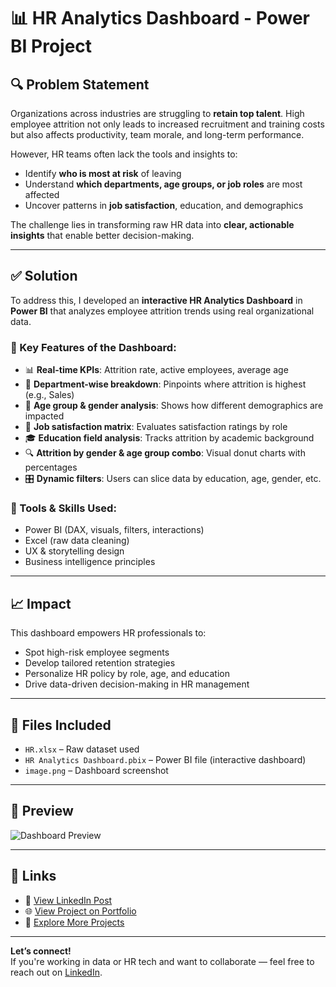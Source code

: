 
# 📊 HR Analytics Dashboard - Power BI Project

## 🔍 Problem Statement

Organizations across industries are struggling to **retain top talent**. High employee attrition not only leads to increased recruitment and training costs but also affects productivity, team morale, and long-term performance.

However, HR teams often lack the tools and insights to:
- Identify **who is most at risk** of leaving
- Understand **which departments, age groups, or job roles** are most affected
- Uncover patterns in **job satisfaction**, education, and demographics

The challenge lies in transforming raw HR data into **clear, actionable insights** that enable better decision-making.

---

## ✅ Solution

To address this, I developed an **interactive HR Analytics Dashboard** in **Power BI** that analyzes employee attrition trends using real organizational data.

### 🔹 Key Features of the Dashboard:
- 📊 **Real-time KPIs**: Attrition rate, active employees, average age
- 🧩 **Department-wise breakdown**: Pinpoints where attrition is highest (e.g., Sales)
- 👥 **Age group & gender analysis**: Shows how different demographics are impacted
- 🎯 **Job satisfaction matrix**: Evaluates satisfaction ratings by role
- 🎓 **Education field analysis**: Tracks attrition by academic background
- 🔍 **Attrition by gender & age group combo**: Visual donut charts with percentages
- 🎛️ **Dynamic filters**: Users can slice data by education, age, gender, etc.

### 🔹 Tools & Skills Used:
- Power BI (DAX, visuals, filters, interactions)
- Excel (raw data cleaning)
- UX & storytelling design
- Business intelligence principles

---

## 📈 Impact

This dashboard empowers HR professionals to:
- Spot high-risk employee segments
- Develop tailored retention strategies
- Personalize HR policy by role, age, and education
- Drive data-driven decision-making in HR management

---

## 🧰 Files Included
- `HR.xlsx` – Raw dataset used
- `HR Analytics Dashboard.pbix` – Power BI file (interactive dashboard)
- `image.png` – Dashboard screenshot

---

## 📸 Preview

![Dashboard Preview](image.png)

---

## 🔗 Links

- 💼 [View LinkedIn Post](#)
- 🌐 [View Project on Portfolio](#)
- 🧠 [Explore More Projects](#)

---

**Let’s connect!**  
If you're working in data or HR tech and want to collaborate — feel free to reach out on [LinkedIn](#).
